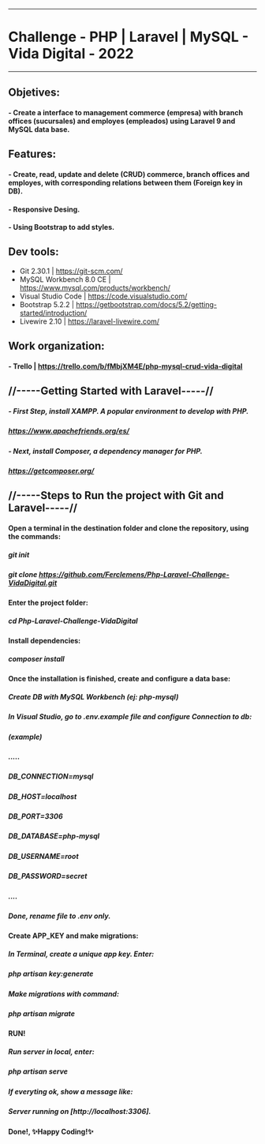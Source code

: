 -------------------------------------------------------------------------------------
# Challenge - PHP | Laravel | MySQL - Vida Digital - 2022
-------------------------------------------------------------------------------------
## Objetives:
#### - Create a interface to management commerce (empresa) with branch offices (sucursales) and employes (empleados) using Laravel 9 and MySQL data base.
## Features:
#### - Create, read, update and delete (CRUD) commerce, branch offices and employes, with corresponding relations between them (Foreign key in DB).
#### - Responsive Desing.
#### - Using Bootstrap to add styles.
## Dev tools:
- Git 2.30.1 | https://git-scm.com/
- MySQL Workbench 8.0 CE | https://www.mysql.com/products/workbench/
- Visual Studio Code | https://code.visualstudio.com/
- Bootstrap 5.2.2 | https://getbootstrap.com/docs/5.2/getting-started/introduction/
- Livewire 2.10 | https://laravel-livewire.com/

## Work organization: 
#### - Trello | https://trello.com/b/fMbjXM4E/php-mysql-crud-vida-digital

## //-----Getting Started with Laravel-----//

##### - First Step, install XAMPP. A popular environment to develop with PHP. 
##### https://www.apachefriends.org/es/
##### - Next, install Composer, a dependency manager for PHP.
##### https://getcomposer.org/

##  //-----Steps to Run the project with Git and Laravel-----//

#### Open a terminal in the destination folder and clone the repository, using the commands:

##### git init
##### git clone https://github.com/Ferclemens/Php-Laravel-Challenge-VidaDigital.git

#### Enter the project folder:

##### cd Php-Laravel-Challenge-VidaDigital

#### Install dependencies:

##### composer install

#### Once the installation is finished, create and configure a data base:

##### Create DB with MySQL Workbench (ej: php-mysql)
##### In Visual Studio, go to .env.example file and configure Connection to db:
##### (example)
##### ..... 
##### DB_CONNECTION=mysql
##### DB_HOST=localhost
##### DB_PORT=3306
##### DB_DATABASE=php-mysql
##### DB_USERNAME=root
##### DB_PASSWORD=secret
##### ....
##### Done, rename file to .env only.

#### Create APP_KEY and make migrations:
##### In Terminal, create a unique app key. Enter:
##### php artisan key:generate

##### Make migrations with command:
##### php artisan migrate

#### RUN!
##### Run server in local, enter:
##### php artisan serve

##### If everyting ok, show a message like:
##### Server running on [http://localhost:3306].

#### Done!, ✨Happy Coding!✨
